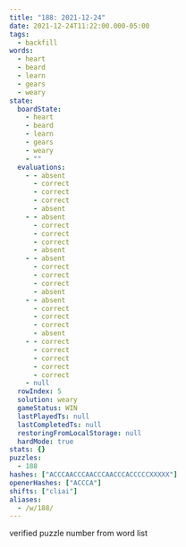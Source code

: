 ```yaml
---
title: "188: 2021-12-24"
date: 2021-12-24T11:22:00.000-05:00
tags:
  - backfill
words:
  - heart
  - beard
  - learn
  - gears
  - weary
state:
  boardState:
    - heart
    - beard
    - learn
    - gears
    - weary
    - ""
  evaluations:
    - - absent
      - correct
      - correct
      - correct
      - absent
    - - absent
      - correct
      - correct
      - correct
      - absent
    - - absent
      - correct
      - correct
      - correct
      - absent
    - - absent
      - correct
      - correct
      - correct
      - absent
    - - correct
      - correct
      - correct
      - correct
      - correct
    - null
  rowIndex: 5
  solution: weary
  gameStatus: WIN
  lastPlayedTs: null
  lastCompletedTs: null
  restoringFromLocalStorage: null
  hardMode: true
stats: {}
puzzles:
  - 188
hashes: ["ACCCAACCCAACCCAACCCACCCCCXXXXX"]
openerHashes: ["ACCCA"]
shifts: ["cliai"]
aliases:
  - /w/188/
---
```

<!-- more -->
verified puzzle number from word list
